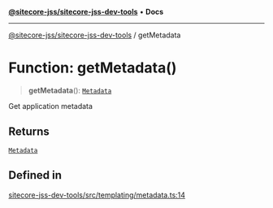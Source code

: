 [**@sitecore-jss/sitecore-jss-dev-tools**](../README.md) • **Docs**

***

[@sitecore-jss/sitecore-jss-dev-tools](../README.md) / getMetadata

# Function: getMetadata()

> **getMetadata**(): [`Metadata`](../interfaces/Metadata.md)

Get application metadata

## Returns

[`Metadata`](../interfaces/Metadata.md)

## Defined in

[sitecore-jss-dev-tools/src/templating/metadata.ts:14](https://github.com/Sitecore/jss/blob/5454a428df58963ed2d13614972a821a22191cb6/packages/sitecore-jss-dev-tools/src/templating/metadata.ts#L14)
